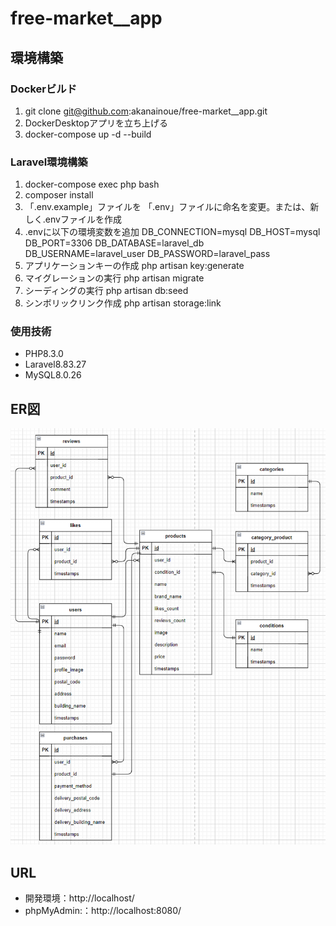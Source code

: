 # free-market__app

## 環境構築
### Dockerビルド
1. git clone git@github.com:akanainoue/free-market__app.git
2. DockerDesktopアプリを立ち上げる
3. docker-compose up -d --build

### Laravel環境構築
1. docker-compose exec php bash
2. composer install
3. 「.env.example」ファイルを 「.env」ファイルに命名を変更。または、新しく.envファイルを作成
4. .envに以下の環境変数を追加
    DB_CONNECTION=mysql
    DB_HOST=mysql
    DB_PORT=3306
    DB_DATABASE=laravel_db
    DB_USERNAME=laravel_user
    DB_PASSWORD=laravel_pass
5. アプリケーションキーの作成
    php artisan key:generate
6. マイグレーションの実行
    php artisan migrate
7. シーディングの実行
    php artisan db:seed
8. シンボリックリンク作成
    php artisan storage:link
    
### 使用技術
+ PHP8.3.0
+ Laravel8.83.27
+ MySQL8.0.26

## ER図
![alt text](image-1.png)

## URL
+ 開発環境：http://localhost/
+ phpMyAdmin:：http://localhost:8080/


